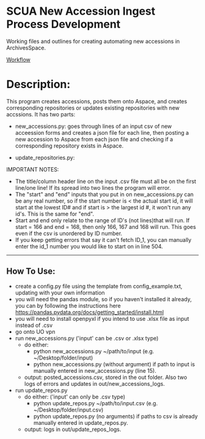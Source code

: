 # SCUA New Accession Ingest Process Development

Working files and outlines for creating automating new accessions in ArchivesSpace.

[Workflow](https://uoregon.sharepoint.com/:u:/s/O365_SCUAprocessing/ES8hGWg_DoJEkE4B2ViETJ4B7sYGi2O9DMJI8LQb5HFwIQ?e=uI8MBR)

# Description:
This program creates accessions, posts them onto Aspace, and creates corresponding repositories
or updates existing repositories with new accssions.
It has two parts: 
- new_accessions.py: goes through lines of an input csv of new acceession forms 
and creates a json file for each line, then posting a new accession to Aspace
from each json file and checking if a corresponding repository exists in Aspace. 

- update_repositories.py:

IMPORTANT NOTES:
- The title/column header line on the input .csv file must all be on the first line/one line! If its spread into two lines the program will error.
- The "start" and "end" inputs that you put in on new_accessions.py can be any real number, so if the start number is < the actual start id, it will start at the lowest ID# and 
if start is > the largest id #, it won't run any id's. This is the same for "end".
- Start and end only relate to the range of ID's (not lines)that will run. If start = 166 and end = 168, then only 166, 167 and 168 will run. This goes even if the csv is unordered by ID number.
- If you keep getting errors that say it can't fetch ID_1, you can manually enter the id_1 number you would like to start on in line 504.

-------------------------------------------------------
How To Use:
-----------
- create a config.py file using the template from config_example.txt, 
  updating with your own information 
- you will need the pandas module, so if you haven't installed it already,
  you can by following the instructions here https://pandas.pydata.org/docs/getting_started/install.html
- you will need to install openpyxl if you intend to use .xlsx file as input instead of .csv
- go onto UO vpn
- run new_accessions.py ('input' can be .csv or .xlsx type)
  - do either:
    - python new_accessions.py ~/path/to/input (e.g. ~/Desktop/folder/input)
    - python new_accessions.py (without argument) if path to input is manually entered in new_accessions.py (line 15).
  - output: posted_accessions.csv, stored in the out folder. Also two logs of errors and updates in out/new_accessions_logs.
- run update_repos.py
  - do either: ('input' can only be .csv type)
    - python update_repos.py ~/path/to/input.csv (e.g. ~/Desktop/folder/input.csv)
    - python update_repos.py (no arguments) if paths to csv is already manually entered in update_repos.py.
  - output: logs in out/update_repos_logs.
